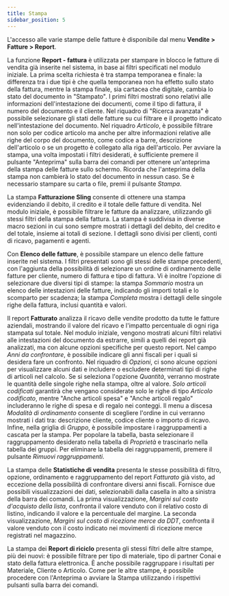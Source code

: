 ```yaml
---
title: Stampa
sidebar_position: 5
---
```


L'accesso alle varie stampe delle fatture è disponibile dal menu **Vendite > Fatture > Report**.

La funzione **Report - fattura** è utilizzata per stampare in blocco le fatture di vendita già inserite nel sistema, in base ai filtri specificati nel modulo iniziale. La prima scelta richiesta è tra stampa temporanea e finale: la differenza tra i due tipi è che quella temporanea non ha effetto sullo stato della fattura, mentre la stampa finale, sia cartacea che digitale, cambia lo stato del documento in "Stampato". I primi filtri mostrati sono relativi alle informazioni dell'intestazione dei documenti, come il tipo di fattura, il numero del documento e il cliente. Nel riquadro di "Ricerca avanzata" è possibile selezionare gli stati delle fatture su cui filtrare e il progetto indicato nell'intestazione del documento.
Nel riquadro *Articolo*, è possibile filtrare non solo per codice articolo ma anche per altre informazioni relative alle righe del corpo del documento, come codice a barre, descrizione dell'articolo o se un progetto è collegato alla riga dell'articolo.
Per avviare la stampa, una volta impostati i filtri desiderati, è sufficiente premere il pulsante "Anteprima" sulla barra dei comandi per ottenere un'anteprima della stampa delle fatture sullo schermo. Ricorda che l'anteprima della stampa non cambierà lo stato del documento in nessun caso. Se è necessario stampare su carta o file, premi il pulsante *Stampa*.

La stampa **Fatturazione Sling** consente di ottenere una stampa evidenziando il debito, il credito e il totale delle fatture di vendita.
Nel modulo iniziale, è possibile filtrare le fatture da analizzare, utilizzando gli stessi filtri della stampa della fattura. La stampa è suddivisa in diverse macro sezioni in cui sono sempre mostrati i dettagli del debito, del credito e del totale, insieme ai totali di sezione. I dettagli sono divisi per clienti, conti di ricavo, pagamenti e agenti.

Con **Elenco delle fatture**, è possibile stampare un elenco delle fatture inserite nel sistema.
I filtri presentati sono gli stessi delle stampe precedenti, con l'aggiunta della possibilità di selezionare un ordine di ordinamento delle fatture per cliente, numero di fattura e tipo di fattura. Vi è inoltre l'opzione di selezionare due diversi tipi di stampe: la stampa *Sommario* mostra un elenco delle intestazioni delle fatture, indicando gli importi totali e lo scomparto per scadenza; la stampa *Completa* mostra i dettagli delle singole righe della fattura, inclusi quantità e valori.

Il report **Fatturato** analizza il ricavo delle vendite prodotto da tutte le fatture aziendali, mostrando il valore del ricavo e l'impatto percentuale di ogni riga stampata sul totale.
Nel modulo iniziale, vengono mostrati alcuni filtri relativi alle intestazioni del documento da estrarre, simili a quelli dei report già analizzati, ma con alcune opzioni specifiche per questo report.
Nel campo *Anni da confrontare*, è possibile indicare gli anni fiscali per i quali si desidera fare un confronto. Nel riquadro di *Opzioni*, ci sono alcune opzioni per visualizzare alcuni dati e includere o escludere determinati tipi di righe di articoli nel calcolo. Se si seleziona l'opzione *Quantità*, verranno mostrate le quantità delle singole righe nella stampa, oltre al valore. *Solo articoli codificati* garantirà che vengano considerate solo le righe di tipo *Articolo codificato*, mentre "Anche articoli spesa" e "Anche articoli regalo" includeranno le righe di spesa e di regalo nei conteggi. Il menu a discesa *Modalità di ordinamento* consente di scegliere l'ordine in cui verranno mostrati i dati tra: descrizione cliente, codice cliente o importo di ricavo. Infine, nella griglia di *Gruppo*, è possibile impostare i raggruppamenti a cascata per la stampa. Per popolare la tabella, basta selezionare il raggruppamento desiderato nella tabella di *Proprietà* e trascinarlo nella tabella dei gruppi. Per eliminare la tabella dei raggruppamenti, premere il pulsante *Rimuovi raggruppamenti*.

La stampa delle **Statistiche di vendita** presenta le stesse possibilità di filtro, opzione, ordinamento e raggruppamento del report *Fatturato* già visto, ad eccezione della possibilità di confrontare diversi anni fiscali. Fornisce due possibili visualizzazioni dei dati, selezionabili dalla casella in alto a sinistra della barra dei comandi. La prima visualizzazione, *Margini sul costo d'acquisto della lista*, confronta il valore venduto con il relativo costo di listino, indicando il valore e la percentuale del margine. La seconda visualizzazione, *Margini sul costo di ricezione merce da DDT*, confronta il valore venduto con il costo indicato nei movimenti di ricezione merce registrati nel magazzino.

La stampa dei **Report di riciclo** presenta gli stessi filtri delle altre stampe, più dei nuovi: è possibile filtrare per tipo di materiale, tipo di partner Conai e stato della fattura elettronica. È anche possibile raggruppare i risultati per Materiale, Cliente o Articolo.
Come per le altre stampe, è possibile procedere con l'Anteprima o avviare la Stampa utilizzando i rispettivi pulsanti sulla barra dei comandi.